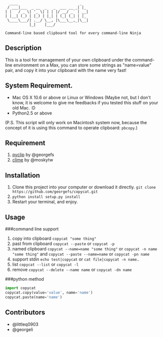 ```
  ____                            _   
 / ___|___  _ __  _   _  ___ __ _| |_ 
| |   / _ \| '_ \| | | |/ __/ _` | __|
| |__| (_) | |_) | |_| | (_| (_| | |_ 
 \____\___/| .__/ \__, |\___\__,_|\__|
           |_|    |___/               

Command-line based clipboard tool for every command-line Ninja
```
## Description
This is a tool for management of your own clipboard under the command-line environment on a Max, you can store some strings as "name=value" pair, and copy it into your clipboard with the name very fast!


## System Requirement.
* Mac OS X 10.6 or above or Linux or Windows (Maybe not, but I don't know, it is welcome to give me feedbacks if you tested this stuff on your old Mac. :D
* Python2.5 or above

(P.S. This script will only work on Macintosh system now, because the concept of it is using this command to operate clipboard: `pbcopy`.)


## Requirement
1. [pyclip](https://github.com/georgefs/pyclip) by @georgefs
2. [clime](https://github.com/moskytw/clime) by @moskytw


## Installation
1. Clone this project into your computer or download it directly.
`git clone https://github.com/georgefs/copycat.git`
2. `python install setup.py install`
3. Restart your terminal, and enjoy.


## Usage

###command line support 
1. copy into clipboard `copycat "some thing"`
2. past from clipboard `copycat --paste` or `copycat -p`
3. named clipboard `copycat --name=name "some thing"` or `copycat -n name "some thing"` and `copycat --paste --name=name` or `copycat -pn name`
4. support stdin `echo test|copycat` or `cat file|copycat -n name`..
5. list `copycat --list` or `copycat -l`
6. remove `copycat --delete --name name` or `copycat -dn name`

###python method

```python
import copycat
copycat.copy(value='value', name='name')
copycat.paste(name='name')
```

## Contributors

* @littleq0903
* @georgeli